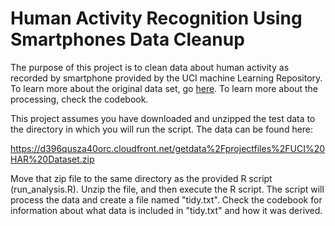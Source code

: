 # Human Activity Recognition Using Smartphones Data Cleanup

The purpose of this project is to clean data about human activity as recorded by smartphone provided by the UCI machine Learning Repository. To learn more about the original data set, go [here](http://archive.ics.uci.edu/ml/datasets/Human+Activity+Recognition+Using+Smartphones). To learn more about the processing, check the codebook. 

This project assumes you have downloaded and unzipped the test data to the directory in which you will run the script. The data can be found here:

https://d396qusza40orc.cloudfront.net/getdata%2Fprojectfiles%2FUCI%20HAR%20Dataset.zip

Move that zip file to the same directory as the provided R script (run_analysis.R). Unzip the file, and then execute the R script. The script will process the data and create a file named "tidy.txt". Check the codebook for information about what data is included in "tidy.txt" and how it was derived.
